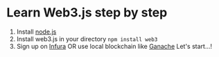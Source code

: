 # Learn Web3.js step by step

1. Install [node.js](https://nodejs.org/en/)
2. Install web3.js in your directory `npm install web3`
3. Sign up on [Infura](https://infura.io/) OR use local blockchain like [Ganache](https://www.trufflesuite.com/ganache)
Let's start...!

